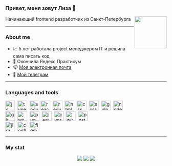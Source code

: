 ### Привет, меня зовут Лиза :wave:
Начинающий frontend разработчик из Санкт-Петербурга
<img align="right" src="https://media.giphy.com/media/RN8FdaB6T1bkkI5n4I/giphy.gif" width="100"/>

---

### About me

- :chart_with_upwards_trend: 5 лет работала project менеджером IT и решила сама писать код
- :seedling: Окончила Яндекс Практикум
- :mailbox_closed: [Моя электронная почта](mailto:me@lizaelkina.ru)
- :incoming_envelope: <a href="https://t.me/lizaelkina">Мой телеграм</a> 

---

### Languages and tools

<img src="https://cdn.jsdelivr.net/gh/devicons/devicon/icons/javascript/javascript-original.svg" title="js" width="30" height="30"/>&nbsp;
<img src="https://cdn.jsdelivr.net/gh/devicons/devicon/icons/typescript/typescript-original.svg" title="typescript" width="30" height="30"/>&nbsp;
<img src="https://cdn.jsdelivr.net/gh/devicons/devicon/icons/angularjs/angularjs-original.svg" title="angular" width="30" height="30"/>
<img src="https://cdn.jsdelivr.net/gh/devicons/devicon/icons/react/react-original.svg" title="react" width="30" height="30"/>&nbsp;
<img src="https://cdn.jsdelivr.net/gh/devicons/devicon/icons/redux/redux-original.svg" title="redux" width="30" height="30"/>&nbsp;
<img src="https://cdn.jsdelivr.net/gh/devicons/devicon/icons/html5/html5-original.svg" title="html" width="30" height="30"/>&nbsp;
<img src="https://cdn.jsdelivr.net/gh/devicons/devicon/icons/css3/css3-original.svg" title="css" width="30" height="30"/>&nbsp;
<img src="https://cdn.jsdelivr.net/gh/devicons/devicon/icons/sass/sass-original.svg" title="scss" width="30" height="30"/>&nbsp;
<img src="https://cdn.jsdelivr.net/gh/devicons/devicon/icons/gulp/gulp-plain.svg" title="gulp" width="30" height="30"/>&nbsp;
<img src="https://cdn.jsdelivr.net/gh/devicons/devicon/icons/nodejs/nodejs-original.svg" title="node" width="30" height="30"/>&nbsp;
<br>
<img src="https://cdn.jsdelivr.net/gh/devicons/devicon/icons/git/git-plain.svg" title="git" width="30" height="30"/>&nbsp;
<img src="https://cdn.jsdelivr.net/gh/devicons/devicon/icons/webpack/webpack-original.svg" title="webpack" width="30" height="30"/>&nbsp;
<img src="https://cdn.rawgit.com/pugjs/pug-logo/eec436cee8fd9d1726d7839cbe99d1f694692c0c/SVG/pug-final-logo-_-colour-128.svg" title="pug" width="30" height="30"/>&nbsp;
<img src="https://cdn.jsdelivr.net/gh/devicons/devicon/icons/jest/jest-plain.svg" title="jest" width="30" height="30"/>&nbsp;
<img src="https://cdn.jsdelivr.net/gh/devicons/devicon/icons/cypressio/cypressio-original.svg" title="cypress" width="30" height="30"/>&nbsp;
<img src="https://cdn.jsdelivr.net/gh/devicons/devicon/icons/webstorm/webstorm-original.svg" title="webstorm" width="30" height="30"/>&nbsp;
<img src="https://cdn.jsdelivr.net/gh/devicons/devicon/icons/postman/postman-original.svg" title="postman" width="30" height="30"/>&nbsp;         
<img src="https://cdn.jsdelivr.net/gh/devicons/devicon/icons/jira/jira-original.svg" title="jira" width="30" height="30"/>&nbsp;
<img src="https://cdn.jsdelivr.net/gh/devicons/devicon/icons/confluence/confluence-original.svg" title="confluence" width="30" height="30"/>&nbsp;
<img src="https://cdn.jsdelivr.net/gh/devicons/devicon/icons/figma/figma-original.svg" title="figma" width="30" height="30"/>&nbsp;

---    

### My stat
<div id="stat" align="center">
	<img src="https://github-profile-summary-cards.vercel.app/api/cards/profile-details?username=lizaelkina&theme=transparent"/>
	<img src="https://github-profile-summary-cards.vercel.app/api/cards/most-commit-language?username=lizaelkina&theme=transparent"/>
	<img src="https://github-profile-summary-cards.vercel.app/api/cards/stats?username=lizaelkina&theme=transparent"/>
</div>
